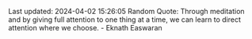 Last updated: 2024-04-02 15:26:05
Random Quote: Through meditation and by giving full attention to one thing at a time, we can learn to direct attention where we choose. - Eknath Easwaran